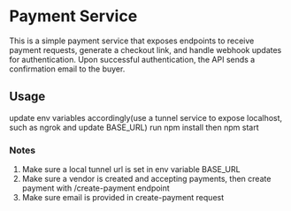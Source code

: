 # Payment Service

This is a simple payment service that exposes endpoints to receive payment requests, generate a checkout link, and handle webhook updates for authentication. Upon successful authentication, the API sends a confirmation email to the buyer.

## Usage

update env variables accordingly(use a tunnel service to expose localhost, such as ngrok and update BASE_URL)
run npm install then npm start

### Notes

1. Make sure a local tunnel url is set in env variable BASE_URL
2. Make sure a vendor is created and accepting payments, then create payment with /create-payment endpoint
3. Make sure email is provided in create-payment request
